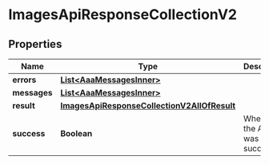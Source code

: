 

# ImagesApiResponseCollectionV2


## Properties

| Name | Type | Description | Notes |
|------------ | ------------- | ------------- | -------------|
|**errors** | [**List&lt;AaaMessagesInner&gt;**](AaaMessagesInner.md) |  |  |
|**messages** | [**List&lt;AaaMessagesInner&gt;**](AaaMessagesInner.md) |  |  |
|**result** | [**ImagesApiResponseCollectionV2AllOfResult**](ImagesApiResponseCollectionV2AllOfResult.md) |  |  |
|**success** | **Boolean** | Whether the API call was successful |  |




